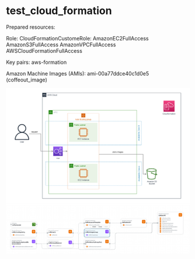 # test_cloud_formation

Prepared resources:

Role:
  CloudFormationCustomeRole:
    AmazonEC2FullAccess
    AmazonS3FullAccess
    AmazonVPCFullAccess
    AWSCloudFormationFullAccess

Key pairs:
  aws-formation

Amazon Machine Images (AMIs):
  ami-00a77ddce40c1d0e5 (coffeout_image)

![test1](Screenshot%202025-01-28%20115509.png)
![test2](Screenshot%202025-01-28%20114437.png)
